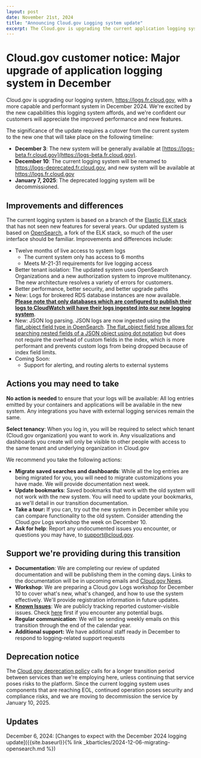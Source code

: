 ```yaml
---
layout: post
date: November 21st, 2024
title: "Announcing Cloud.gov Logging system update"
excerpt: The Cloud.gov is upgrading the current application logging system in December 2024, and decommissioning the old system.
---
```



# Cloud.gov customer notice: Major upgrade of application logging system in December

Cloud.gov is upgrading our logging system, <https://logs.fr.cloud.gov>, with a more capable and performant system in December 2024. We're excited by the new capabilities this logging system affords, and we're confident our customers will appreciate the improved performance and new features.

The significance of the update requires a cutover from the current system to the new one that will take place on the following timeline:

* **December 3**: The new system will be generally available at [https://logs-beta.fr.cloud.gov](https://logs-beta.fr.cloud.gov).
* **December 10**: The current logging system will be renamed to <https://logs-deprecated.fr.cloud.gov>, and new system will be available at <https://logs.fr.cloud.gov>
* **January 7, 2025**: The deprecated logging system will be decommissioned.

## Improvements and differences

The current logging system is based on a branch of the [Elastic ELK stack ](https://www.elastic.co/elastic-stack/)that has not seen new features for several years. Our updated system is based on [OpenSearch](https://opensearch.org/docs/latest/about/), a fork of the ELK stack, so much of the user interface should be familiar. Improvements and differences include:

* Twelve months of live access to system logs
  * The current system only has access to 6 months
  * Meets M-21-31 requirements for live logging access
* Better tenant isolation: The updated system uses OpenSearch Organizations and a new authorization system to improve multitenancy. The new architecture resolves a variety of errors for customers.
* Better performance, better security, and better upgrade paths
* New: Logs for brokered RDS database instances are now available. [**Please note that only databases which are configured to publish their logs to CloudWatch will have their logs ingested into our new logging system**](https://docs.aws.amazon.com/AmazonRDS/latest/UserGuide/USER_LogAccess.Procedural.UploadtoCloudWatch.html).
* New: JSON log parsing. JSON logs are now ingested using the [flat_object field type in OpenSearch](https://opensearch.org/docs/latest/field-types/supported-field-types/flat-object/). [The flat_object field type allows for searching nested fields of a JSON object using dot notation](https://opensearch.org/docs/latest/field-types/supported-field-types/flat-object/#using-flat-object) but does not require the overhead of custom fields in the index, which is more performant and prevents custom logs from being dropped because of index field limits.
* Coming Soon:
  * Support for alerting, and routing alerts to external systems

## Actions you may need to take

**No action is needed** to ensure that your logs will be available: All log entries emitted by your containers and applications will be available in the new system. Any integrations you have with external logging services remain the same.

**Select tenancy**: When you log in, you will be required to select which tenant (Cloud.gov organization) you want to work in. Any visualizations and dashboards you create will only be visible to other people with access to the same tenant and underlying organization in Cloud.gov

We recommend you take the following actions:

* **Migrate saved searches and dashboards**: While all the log entries are being migrated for you, you will need to migrate customizations you have made. We will provide documentation next week.
* **Update bookmarks**: Saved bookmarks that work with the old system will not work with the new system. You will need to update your bookmarks, as we'll detail in our transition documentation.
* **Take a tour:** If you can, try out the new system in December while you can compare functionality to the old system. Consider attending the Cloud.gov Logs workshop the week on December 10.
* **Ask for help**: Report any undocumented issues you encounter, or questions you may have, to <support@cloud.gov>.

## Support we're providing during this transition

* **Documentation**: We are completing our review of updated documentation and will be publishing them in the coming days. Links to the documentation will be in upcoming emails and [Cloud.gov News](http://cloud.gov/news). 
* **Workshop**: We are preparing a Cloud.gov Logs workshop for December 10 to cover what's new, what's changed, and how to use the system effectively. We'll provide registration information in future updates.
* **[Known Issues](https://github.com/cloud-gov/product/issues/3217)**: We are publicly tracking reported customer-visible issues. Check [here](https://github.com/cloud-gov/product/issues/3217) first if you encounter any potential bugs.
* **Regular communication**: We will be sending weekly emails on this transition through the end of the calendar year. 
* **Additional support:** We have additional staff ready in December to respond to logging-related support requests

## Deprecation notice

The [Cloud.gov deprecation policy](http://cloud.gov) calls for a longer transition period between services than we're employing here, unless continuing that service poses risks to the platform. Since the current logging system uses components that are reaching EOL, continued operation poses security and compliance risks, and we are moving to decommission the service by January 10, 2025.

## Updates

December 6, 2024: [Changes to expect with the December 2024 logging update]({{site.baseurl}}{% link _kbarticles/2024-12-06-migrating-opensearch.md %})
